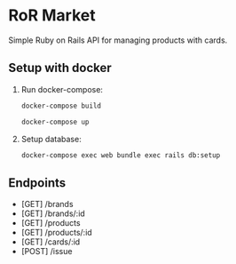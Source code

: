 # RoR Market

Simple Ruby on Rails API for managing products with cards.

## Setup with docker

1. Run docker-compose:

    ```sh
    docker-compose build
    ```

    ```sh
    docker-compose up
    ```

2. Setup database:

    ```sh
    docker-compose exec web bundle exec rails db:setup
    ```

## Endpoints

- [GET] /brands
- [GET] /brands/:id
- [GET] /products
- [GET] /products/:id
- [GET] /cards/:id
- [POST] /issue

